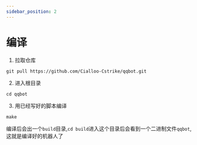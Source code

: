 ```yaml
---
sidebar_position: 2
---
```


# 编译
1. 拉取仓库
```
git pull https://github.com/Cialloo-Cstrike/qqbot.git
```
2. 进入根目录
```
cd qqbot
```
3. 用已经写好的脚本编译
```
make
```

编译后会出一个```build```目录,```cd build```进入这个目录后会看到一个二进制文件```qqbot```,这就是编译好的机器人了